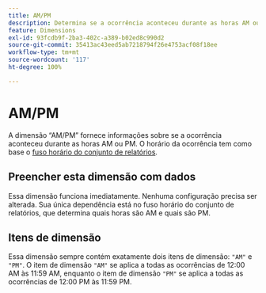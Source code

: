 ```yaml
---
title: AM/PM
description: Determina se a ocorrência aconteceu durante as horas AM ou PM.
feature: Dimensions
exl-id: 93fcdb9f-2ba3-402c-a389-b02ed8c990d2
source-git-commit: 35413ac43eed5ab7218794f26e4753acf08f18ee
workflow-type: tm+mt
source-wordcount: '117'
ht-degree: 100%

---
```


# AM/PM

A dimensão “AM/PM” fornece informações sobre se a ocorrência aconteceu durante as horas AM ou PM. O horário da ocorrência tem como base o [fuso horário do conjunto de relatórios](/help/admin/admin/general-acct-settings-admin.md).

## Preencher esta dimensão com dados

Essa dimensão funciona imediatamente. Nenhuma configuração precisa ser alterada. Sua única dependência está no fuso horário do conjunto de relatórios, que determina quais horas são AM e quais são PM.

## Itens de dimensão

Essa dimensão sempre contém exatamente dois itens de dimensão: `"AM"` e `"PM"`. O item de dimensão `"AM"` se aplica a todas as ocorrências de 12:00 AM às 11:59 AM, enquanto o item de dimensão `"PM"` se aplica a todas as ocorrências de 12:00 PM às 11:59 PM.
